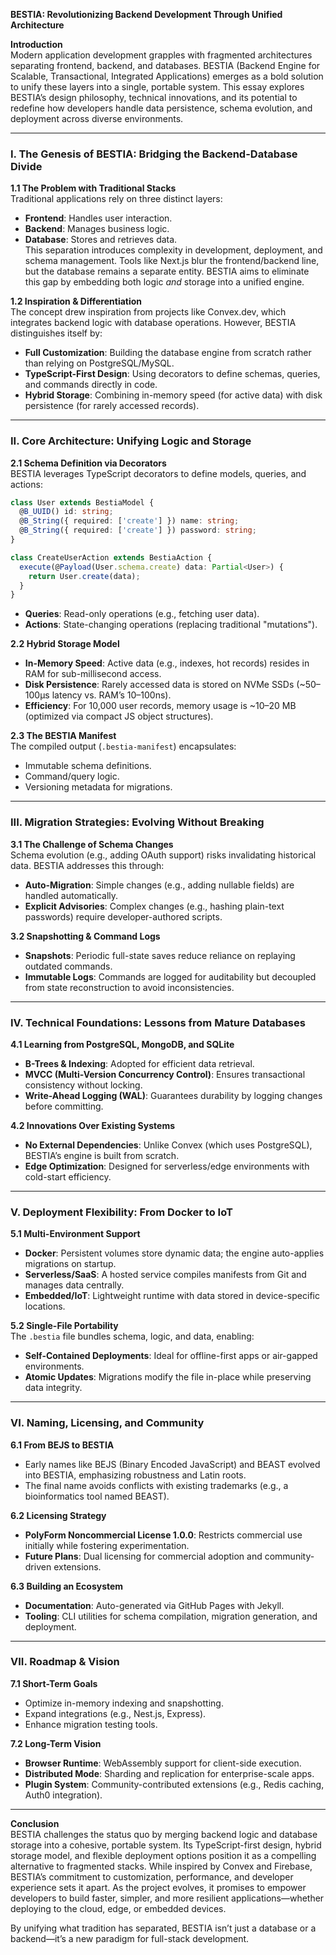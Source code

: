 **BESTIA: Revolutionizing Backend Development Through Unified Architecture**  

**Introduction**  
Modern application development grapples with fragmented architectures separating frontend, backend, and databases. BESTIA (Backend Engine for Scalable, Transactional, Integrated Applications) emerges as a bold solution to unify these layers into a single, portable system. This essay explores BESTIA’s design philosophy, technical innovations, and its potential to redefine how developers handle data persistence, schema evolution, and deployment across diverse environments.  

---

### **I. The Genesis of BESTIA: Bridging the Backend-Database Divide**  
**1.1 The Problem with Traditional Stacks**  
Traditional applications rely on three distinct layers:  
- **Frontend**: Handles user interaction.  
- **Backend**: Manages business logic.  
- **Database**: Stores and retrieves data.  
This separation introduces complexity in development, deployment, and schema management. Tools like Next.js blur the frontend/backend line, but the database remains a separate entity. BESTIA aims to eliminate this gap by embedding both logic *and* storage into a unified engine.  

**1.2 Inspiration & Differentiation**  
The concept drew inspiration from projects like Convex.dev, which integrates backend logic with database operations. However, BESTIA distinguishes itself by:  
- **Full Customization**: Building the database engine from scratch rather than relying on PostgreSQL/MySQL.  
- **TypeScript-First Design**: Using decorators to define schemas, queries, and commands directly in code.  
- **Hybrid Storage**: Combining in-memory speed (for active data) with disk persistence (for rarely accessed records).  

---

### **II. Core Architecture: Unifying Logic and Storage**  
**2.1 Schema Definition via Decorators**  
BESTIA leverages TypeScript decorators to define models, queries, and actions:  
```typescript  
class User extends BestiaModel {  
  @B_UUID() id: string;  
  @B_String({ required: ['create'] }) name: string;  
  @B_String({ required: ['create'] }) password: string;  
}  

class CreateUserAction extends BestiaAction {  
  execute(@Payload(User.schema.create) data: Partial<User>) {  
    return User.create(data);  
  }  
}  
```  
- **Queries**: Read-only operations (e.g., fetching user data).  
- **Actions**: State-changing operations (replacing traditional "mutations").  

**2.2 Hybrid Storage Model**  
- **In-Memory Speed**: Active data (e.g., indexes, hot records) resides in RAM for sub-millisecond access.  
- **Disk Persistence**: Rarely accessed data is stored on NVMe SSDs (~50–100μs latency vs. RAM’s 10–100ns).  
- **Efficiency**: For 10,000 user records, memory usage is ~10–20 MB (optimized via compact JS object structures).  

**2.3 The BESTIA Manifest**  
The compiled output (`.bestia-manifest`) encapsulates:  
- Immutable schema definitions.  
- Command/query logic.  
- Versioning metadata for migrations.  

---

### **III. Migration Strategies: Evolving Without Breaking**  
**3.1 The Challenge of Schema Changes**  
Schema evolution (e.g., adding OAuth support) risks invalidating historical data. BESTIA addresses this through:  
- **Auto-Migration**: Simple changes (e.g., adding nullable fields) are handled automatically.  
- **Explicit Advisories**: Complex changes (e.g., hashing plain-text passwords) require developer-authored scripts.  

**3.2 Snapshotting & Command Logs**  
- **Snapshots**: Periodic full-state saves reduce reliance on replaying outdated commands.  
- **Immutable Logs**: Commands are logged for auditability but decoupled from state reconstruction to avoid inconsistencies.  

---

### **IV. Technical Foundations: Lessons from Mature Databases**  
**4.1 Learning from PostgreSQL, MongoDB, and SQLite**  
- **B-Trees & Indexing**: Adopted for efficient data retrieval.  
- **MVCC (Multi-Version Concurrency Control)**: Ensures transactional consistency without locking.  
- **Write-Ahead Logging (WAL)**: Guarantees durability by logging changes before committing.  

**4.2 Innovations Over Existing Systems**  
- **No External Dependencies**: Unlike Convex (which uses PostgreSQL), BESTIA’s engine is built from scratch.  
- **Edge Optimization**: Designed for serverless/edge environments with cold-start efficiency.  

---

### **V. Deployment Flexibility: From Docker to IoT**  
**5.1 Multi-Environment Support**  
- **Docker**: Persistent volumes store dynamic data; the engine auto-applies migrations on startup.  
- **Serverless/SaaS**: A hosted service compiles manifests from Git and manages data centrally.  
- **Embedded/IoT**: Lightweight runtime with data stored in device-specific locations.  

**5.2 Single-File Portability**  
The `.bestia` file bundles schema, logic, and data, enabling:  
- **Self-Contained Deployments**: Ideal for offline-first apps or air-gapped environments.  
- **Atomic Updates**: Migrations modify the file in-place while preserving data integrity.  

---

### **VI. Naming, Licensing, and Community**  
**6.1 From BEJS to BESTIA**  
- Early names like BEJS (Binary Encoded JavaScript) and BEAST evolved into BESTIA, emphasizing robustness and Latin roots.  
- The final name avoids conflicts with existing trademarks (e.g., a bioinformatics tool named BEAST).  

**6.2 Licensing Strategy**  
- **PolyForm Noncommercial License 1.0.0**: Restricts commercial use initially while fostering experimentation.  
- **Future Plans**: Dual licensing for commercial adoption and community-driven extensions.  

**6.3 Building an Ecosystem**  
- **Documentation**: Auto-generated via GitHub Pages with Jekyll.  
- **Tooling**: CLI utilities for schema compilation, migration generation, and deployment.  

---

### **VII. Roadmap & Vision**  
**7.1 Short-Term Goals**  
- Optimize in-memory indexing and snapshotting.  
- Expand integrations (e.g., Nest.js, Express).  
- Enhance migration testing tools.  

**7.2 Long-Term Vision**  
- **Browser Runtime**: WebAssembly support for client-side execution.  
- **Distributed Mode**: Sharding and replication for enterprise-scale apps.  
- **Plugin System**: Community-contributed extensions (e.g., Redis caching, Auth0 integration).  

---

**Conclusion**  
BESTIA challenges the status quo by merging backend logic and database storage into a cohesive, portable system. Its TypeScript-first design, hybrid storage model, and flexible deployment options position it as a compelling alternative to fragmented stacks. While inspired by Convex and Firebase, BESTIA’s commitment to customization, performance, and developer experience sets it apart. As the project evolves, it promises to empower developers to build faster, simpler, and more resilient applications—whether deploying to the cloud, edge, or embedded devices.  

By unifying what tradition has separated, BESTIA isn’t just a database or a backend—it’s a new paradigm for full-stack development.